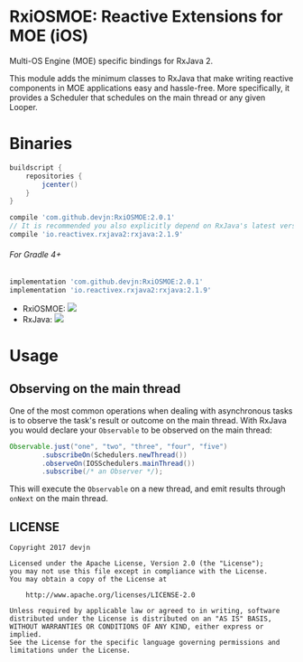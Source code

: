 # RxiOSMOE: Reactive Extensions for MOE (iOS)

Multi-OS Engine (MOE) specific bindings for RxJava 2.

This module adds the minimum classes to RxJava that make writing reactive components in MOE applications easy and hassle-free. More specifically, it provides a Scheduler that schedules on the main thread or any given Looper.

# Binaries

  ``` gradle
  buildscript {
      repositories {
          jcenter()
      }
  }
  
  ```

```groovy
compile 'com.github.devjn:RxiOSMOE:2.0.1'
// It is recommended you also explicitly depend on RxJava's latest version for bug fixes and new features.
compile 'io.reactivex.rxjava2:rxjava:2.1.9'
```

###### For Gradle 4+

```groovy
implementation 'com.github.devjn:RxiOSMOE:2.0.1'
implementation 'io.reactivex.rxjava2:rxjava:2.1.9'
```

* RxiOSMOE: [![](https://jitpack.io/v/devjn/RxiOSMOE.svg)](https://jitpack.io/#devjn/RxiOSMOE)
* RxJava: <a href='http://search.maven.org/#search%7Cga%7C1%7Cg%3A%22io.reactivex.rxjava2%22%20a%3A%22rxjava%22'><img src='http://img.shields.io/maven-central/v/io.reactivex.rxjava2/rxjava.svg'></a>

# Usage

## Observing on the main thread

One of the most common operations when dealing with asynchronous tasks is to observe the task's
result or outcome on the main thread. With RxJava you would declare your `Observable` to be observed on the main thread:

```java
Observable.just("one", "two", "three", "four", "five")
        .subscribeOn(Schedulers.newThread())
        .observeOn(IOSSchedulers.mainThread())
        .subscribe(/* an Observer */);
```

This will execute the `Observable` on a new thread, and emit results through `onNext` on the main thread.

## LICENSE

    Copyright 2017 devjn

    Licensed under the Apache License, Version 2.0 (the "License");
    you may not use this file except in compliance with the License.
    You may obtain a copy of the License at

        http://www.apache.org/licenses/LICENSE-2.0

    Unless required by applicable law or agreed to in writing, software
    distributed under the License is distributed on an "AS IS" BASIS,
    WITHOUT WARRANTIES OR CONDITIONS OF ANY KIND, either express or implied.
    See the License for the specific language governing permissions and
    limitations under the License.
